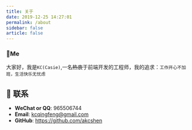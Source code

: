 ```yaml
---
title: 关于
date: 2019-12-25 14:27:01
permalink: /about
sidebar: false
article: false
---
```


### 🐼Me

大家好，我是`KC(Casie)`,一名~~热衷~~于前端开发的工程师，我的追求：`工作开心不加班，生活快乐无忧虑`

## :email: 联系

- **WeChat or QQ**: <a :href="qqUrl" class='qq'>965506744</a>
- **Email**: <a href="mailto:894072666@qq.com">kcqingfeng@gmail.com</a>
- **GitHub**: <https://github.com/akcshen>
